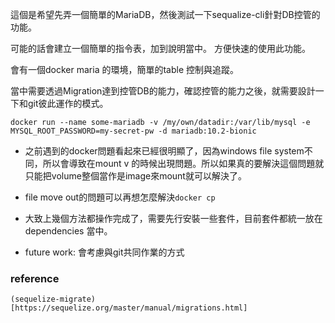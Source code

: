 這個是希望先弄一個簡單的MariaDB，然後測試一下sequalize-cli針對DB控管的功能。

可能的話會建立一個簡單的指令表，加到說明當中。
方便快速的使用此功能。

會有一個docker maria 的環境，簡單的table 控制與追蹤。

當中需要透過Migration達到控管DB的能力，確認控管的能力之後，就需要設計一下和git彼此運作的模式。

```docker
docker run --name some-mariadb -v /my/own/datadir:/var/lib/mysql -e MYSQL_ROOT_PASSWORD=my-secret-pw -d mariadb:10.2-bionic
```
* 之前遇到的docker問題看起來已經很明顯了，因為windows file system不同，所以會導致在mount v 的時候出現問題。所以如果真的要解決這個問題就只能把volume整個當作是image來mount就可以解決了。

* file move out的問題可以再想怎麼解決`docker cp`

* 大致上幾個方法都操作完成了，需要先行安裝一些套件，目前套件都統一放在 dependencies 當中。

* future work:
    會考慮與git共同作業的方式

### reference
    (sequelize-migrate)[https://sequelize.org/master/manual/migrations.html]